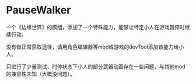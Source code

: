 # PauseWalker
一个《边缘世界》的模组，添加了一个特殊能力，能够让特定小人在游戏暂停时继续行动。

没有做正常获取途径，请用角色编辑器等mod或游戏的devTool添加该能力给小人。

只进行了少量测试，时停状态下小人的部分武器动画存在一些问题，与其他mod的兼容性未知（大概没问题）。